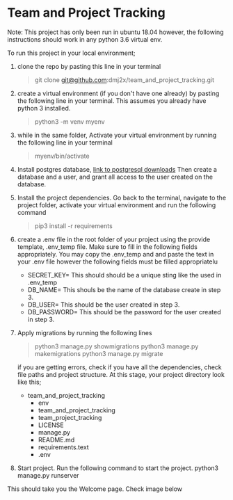 # Team and Project Tracking

Note: 
This project has only been run in ubuntu 18.04 however, the following instructions should work in any python 3.6 virtual env.

To run this project in your local environment;

1. clone the repo by pasting this line in your terminal
    > git clone git@github.com:dmj2x/team_and_project_tracking.git

2. create a virtual environment (if you don't have one already) by pasting the following line in your terminal. This assumes you already have python 3 installed.
    > python3 -m venv myenv

3. while in the same folder, Activate your virtual environment by running the following line in your terminal
    > myenv/bin/activate

4. Install postgres database, [link to postgresql downloads](https://www.postgresql.org/download/) Then create a database and a user, and grant all access to the user created on the database.


5. Install the project dependencies. Go back to the terminal, navigate to the project folder, activate your virtual environment and run the following command
    > pip3 install -r requirements

6. create a .env file in the root folder of your project using the provide template, .env_temp file. Make sure to fill in the following fields appropriately. You may copy the .env_temp and and paste the text in your .env file however the following fields must be filled appropriatelu
   * SECRET_KEY= This should should be a unique sting like the used in .env_temp
   * DB_NAME= This shouls be the name of the database create in step 3.
   * DB_USER= This should be the user created in step 3.
   * DB_PASSWORD= This should be the password for the user created in step 3.


7. Apply migrations by running the following lines
    > python3 manage.py showmigrations
    > python3 manage.py makemigrations
    > python3 manage.py migrate

   if you are getting errors, check if you have all the dependencies, check file paths and project structure. At this stage, your project directory look like this;  
  
    - team_and_project_tracking
      - env
      - team_and_project_tracking
      - team_project_tracking
      - LICENSE
      - manage.py
      - README.md
      - requirements.text
      - .env

5. Start project. Run the following command to start the project.
python3 manage.py runserver

This should take you the Welcome page. Check image below

